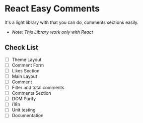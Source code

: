 # React Easy Comments

It's a light library with that you can do, comments sections easily.

* _Note: This Library work only with React_

## Check List

* [ ] Theme Layout
* [ ] Comment Form
* [ ] Likes Section
* [ ] Main Layout
* [ ] Comment
* [ ] Filter and total comments
* [ ] Comments Section
* [ ] DOM Purify
* [ ] i18n
* [ ] Unit testing
* [ ] Documentation
